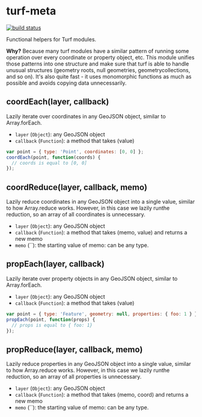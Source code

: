# turf-meta

[![build status](https://secure.travis-ci.org/Turfjs/turf-meta.png)](http://travis-ci.org/Turfjs/turf-meta)

Functional helpers for Turf modules.

**Why?** Because many turf modules have a similar pattern of running some operation
over every coordinate or property object, etc. This module unifies those patterns
into one structure and make sure that turf is able to handle unusual structures
(geometry roots, null geometries, geometrycollections, and so on). It's also
quite fast - it uses monomorphic functions as much as possible and avoids copying
data unnecessarily.

## coordEach(layer, callback)

Lazily iterate over coordinates in any GeoJSON object, similar to Array.forEach.

* `layer` (`Object`): any GeoJSON object
* `callback` (`Function`): a method that takes (value)

```js
var point = { type: 'Point', coordinates: [0, 0] };
coordEach(point, function(coords) {
  // coords is equal to [0, 0]
});
```

## coordReduce(layer, callback, memo)

Lazily reduce coordinates in any GeoJSON object into a single value, similar to how Array.reduce works. However, in this case we lazily runthe reduction, so an array of all coordinates is unnecessary.

* `layer` (`Object`): any GeoJSON object
* `callback` (`Function`): a method that takes (memo, value) and returns a new memo
* `memo` (``): the starting value of memo: can be any type.

## propEach(layer, callback)

Lazily iterate over property objects in any GeoJSON object, similar to Array.forEach.

* `layer` (`Object`): any GeoJSON object
* `callback` (`Function`): a method that takes (value)

```js
var point = { type: 'Feature', geometry: null, properties: { foo: 1 } };
propEach(point, function(props) {
  // props is equal to { foo: 1}
});
```


## propReduce(layer, callback, memo)

Lazily reduce properties in any GeoJSON object into a single value, similar to how Array.reduce works. However, in this case we lazily runthe reduction, so an array of all properties is unnecessary.

* `layer` (`Object`): any GeoJSON object
* `callback` (`Function`): a method that takes (memo, coord) and returns a new memo
* `memo` (``): the starting value of memo: can be any type.
